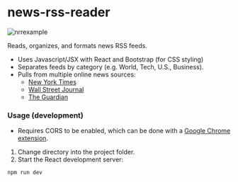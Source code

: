 # news-rss-reader
![nrrexample](https://user-images.githubusercontent.com/42192146/140623866-26317e9d-978e-4c82-9ba8-53d77e2e12bf.png)

Reads, organizes, and formats news RSS feeds.
* Uses Javascript/JSX with React and Bootstrap (for CSS styling)
* Separates feeds by category (e.g. World, Tech, U.S., Business).
* Pulls from multiple online news sources:
  * [New York Times](https://archive.nytimes.com/www.nytimes.com/services/xml/rss/index.html)
  * [Wall Street Journal](https://www.wsj.com/news/rss-news-and-feeds)
  * [The Guardian](https://www.theguardian.com/help/feeds)

### Usage (development)
* Requires CORS to be enabled, which can be done with a [Google Chrome extension](https://chrome.google.com/webstore/detail/allow-cors-access-control/lhobafahddgcelffkeicbaginigeejlf?hl=en).
1. Change directory into the project folder.
2. Start the React development server:
```
npm run dev
```